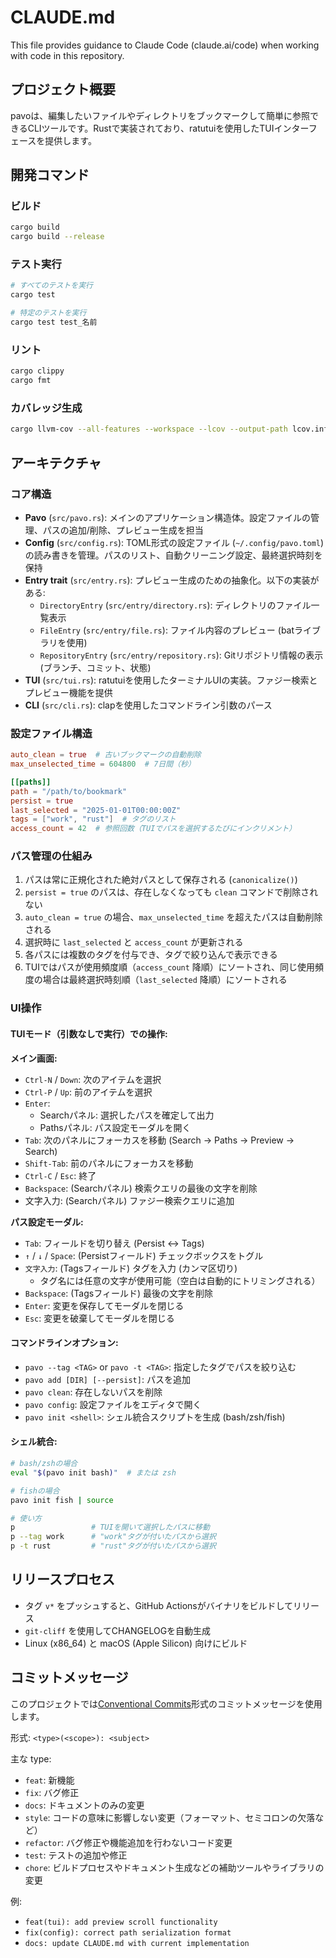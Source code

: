 # CLAUDE.md

This file provides guidance to Claude Code (claude.ai/code) when working with code in this repository.

## プロジェクト概要

pavoは、編集したいファイルやディレクトリをブックマークして簡単に参照できるCLIツールです。Rustで実装されており、ratutuiを使用したTUIインターフェースを提供します。

## 開発コマンド

### ビルド
```bash
cargo build
cargo build --release
```

### テスト実行
```bash
# すべてのテストを実行
cargo test

# 特定のテストを実行
cargo test test_名前
```

### リント
```bash
cargo clippy
cargo fmt
```

### カバレッジ生成
```bash
cargo llvm-cov --all-features --workspace --lcov --output-path lcov.info
```

## アーキテクチャ

### コア構造

- **Pavo** (`src/pavo.rs`): メインのアプリケーション構造体。設定ファイルの管理、パスの追加/削除、プレビュー生成を担当
- **Config** (`src/config.rs`): TOML形式の設定ファイル (`~/.config/pavo.toml`) の読み書きを管理。パスのリスト、自動クリーニング設定、最終選択時刻を保持
- **Entry trait** (`src/entry.rs`): プレビュー生成のための抽象化。以下の実装がある:
  - `DirectoryEntry` (`src/entry/directory.rs`): ディレクトリのファイル一覧表示
  - `FileEntry` (`src/entry/file.rs`): ファイル内容のプレビュー (batライブラリを使用)
  - `RepositoryEntry` (`src/entry/repository.rs`): Gitリポジトリ情報の表示 (ブランチ、コミット、状態)
- **TUI** (`src/tui.rs`): ratutuiを使用したターミナルUIの実装。ファジー検索とプレビュー機能を提供
- **CLI** (`src/cli.rs`): clapを使用したコマンドライン引数のパース

### 設定ファイル構造

```toml
auto_clean = true  # 古いブックマークの自動削除
max_unselected_time = 604800  # 7日間（秒）

[[paths]]
path = "/path/to/bookmark"
persist = true
last_selected = "2025-01-01T00:00:00Z"
tags = ["work", "rust"]  # タグのリスト
access_count = 42  # 参照回数（TUIでパスを選択するたびにインクリメント）
```

### パス管理の仕組み

1. パスは常に正規化された絶対パスとして保存される (`canonicalize()`)
2. `persist = true` のパスは、存在しなくなっても `clean` コマンドで削除されない
3. `auto_clean = true` の場合、`max_unselected_time` を超えたパスは自動削除される
4. 選択時に `last_selected` と `access_count` が更新される
5. 各パスには複数のタグを付与でき、タグで絞り込んで表示できる
6. TUIではパスが使用頻度順（`access_count` 降順）にソートされ、同じ使用頻度の場合は最終選択時刻順（`last_selected` 降順）にソートされる

### UI操作

#### TUIモード（引数なしで実行）での操作:

**メイン画面:**
- `Ctrl-N` / `Down`: 次のアイテムを選択
- `Ctrl-P` / `Up`: 前のアイテムを選択
- `Enter`:
  - Searchパネル: 選択したパスを確定して出力
  - Pathsパネル: パス設定モーダルを開く
- `Tab`: 次のパネルにフォーカスを移動 (Search → Paths → Preview → Search)
- `Shift-Tab`: 前のパネルにフォーカスを移動
- `Ctrl-C` / `Esc`: 終了
- `Backspace`: (Searchパネル) 検索クエリの最後の文字を削除
- 文字入力: (Searchパネル) ファジー検索クエリに追加

**パス設定モーダル:**
- `Tab`: フィールドを切り替え (Persist ↔ Tags)
- `↑` / `↓` / `Space`: (Persistフィールド) チェックボックスをトグル
- `文字入力`: (Tagsフィールド) タグを入力 (カンマ区切り)
  - タグ名には任意の文字が使用可能（空白は自動的にトリミングされる）
- `Backspace`: (Tagsフィールド) 最後の文字を削除
- `Enter`: 変更を保存してモーダルを閉じる
- `Esc`: 変更を破棄してモーダルを閉じる

#### コマンドラインオプション:

- `pavo --tag <TAG>` or `pavo -t <TAG>`: 指定したタグでパスを絞り込む
- `pavo add [DIR] [--persist]`: パスを追加
- `pavo clean`: 存在しないパスを削除
- `pavo config`: 設定ファイルをエディタで開く
- `pavo init <shell>`: シェル統合スクリプトを生成 (bash/zsh/fish)

#### シェル統合:

```bash
# bash/zshの場合
eval "$(pavo init bash)"  # または zsh

# fishの場合
pavo init fish | source

# 使い方
p                 # TUIを開いて選択したパスに移動
p --tag work      # "work"タグが付いたパスから選択
p -t rust         # "rust"タグが付いたパスから選択
```

## リリースプロセス

- タグ `v*` をプッシュすると、GitHub Actionsがバイナリをビルドしてリリース
- `git-cliff` を使用してCHANGELOGを自動生成
- Linux (x86_64) と macOS (Apple Silicon) 向けにビルド

## コミットメッセージ

このプロジェクトでは[Conventional Commits](https://www.conventionalcommits.org/)形式のコミットメッセージを使用します。

形式: `<type>(<scope>): <subject>`

主な type:
- `feat`: 新機能
- `fix`: バグ修正
- `docs`: ドキュメントのみの変更
- `style`: コードの意味に影響しない変更（フォーマット、セミコロンの欠落など）
- `refactor`: バグ修正や機能追加を行わないコード変更
- `test`: テストの追加や修正
- `chore`: ビルドプロセスやドキュメント生成などの補助ツールやライブラリの変更

例:
- `feat(tui): add preview scroll functionality`
- `fix(config): correct path serialization format`
- `docs: update CLAUDE.md with current implementation`
